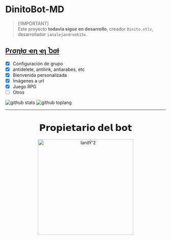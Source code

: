# DinitoBot-MD
> [!IMPORTANT]\
> Este proyecto **todavia sigue en desarrollo**, creador `Dinito.xtlv`, desarrollador `ianalejandrook15x`.

## [Pɾσɳƚσ ҽɳ ҽʅ Ⴆσƚ](https://github.com/ianalejandrook14x/DinitoBot-MD)
- [x] Configuración de grupo
- [x] antidelete, antilink, antiarabes, etc
- [x] Bienvenida personalizada
- [x] Imágenes a url
- [x] Juego RPG
- [ ] Otros

![github stats](https://github-readme-stats.vercel.app/api?username=ianalejandrook14x&show_icons=true&theme=chartreuse-dark)
![github toplang](https://github-readme-stats.vercel.app/api/top-langs/?username=LOBO50K&layout=compact&theme=chartreuse-dark)

---------
<div align="center">
  <h1 align="center">𝗣𝗿𝗼𝗽𝗶𝗲𝘁𝗮𝗿𝗶𝗼 𝗱𝗲𝗹 𝗯𝗼𝘁</h1>

<a href="https://github.com/ianalejandrook14x"><img src="https://qu.ax/TaQYy.jpg" width="300" height="300" alt="IanðŸ’ž"/></a>
